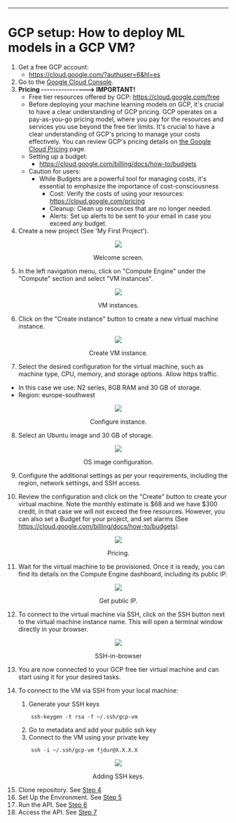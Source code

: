 
-------------------
# GCP setup: How to deploy ML models in a GCP VM?

1. Get a free GCP account:
   - https://cloud.google.com/?authuser=6&hl=es
2. Go to the [Google Cloud Console](https://console.cloud.google.com/).
3. **Pricing ----------------> IMPORTANT!**
   - Free tier resources offered by GCP: https://cloud.google.com/free
   - Before deploying your machine learning models on GCP, it's crucial to have a clear understanding of GCP pricing. GCP operates on a pay-as-you-go pricing model, where you pay for the resources and services you use beyond the free tier limits. It's crucial to have a clear understanding of GCP's pricing to manage your costs effectively. You can review GCP's pricing details on [the Google Cloud Pricing](https://cloud.google.com/pricing) page.
   - Setting up a budget:
      - https://cloud.google.com/billing/docs/how-to/budgets
   - Caution for users:
     - While Budgets are a powerful tool for managing costs, it's essential to emphasize the importance of cost-consciousness
       - Cost: Verify the costs of using your resources: https://cloud.google.com/pricing
       - Cleanup: Clean up  resources that are no longer needed. 
       - Alerts: Set up alerts to be sent to your email in case you exceed any budget.
4. Create a new project (See 'My First Project').

<center><figure>
  <img
  src="../static/deployment/gcp/gcp_welcome_screen.png"
</figure></center>
<p style="text-align: center;">Welcome screen.</p>

5. In the left navigation menu, click on "Compute Engine" under the "Compute" section and select "VM instances".

<center><figure>
  <img
  src="../static/deployment/gcp/gcp_vm_selection.png"
</figure></center>
<p style="text-align: center;">VM instances.</p>

6. Click on the "Create instance" button to create a new virtual machine instance.

<center><figure>
  <img
  src="../static/deployment/gcp/gcp_create_instance_03.png"
</figure></center>
<p style="text-align: center;">Create VM instance.</p>

7. Select the desired configuration for the virtual machine, such as machine type, CPU, memory, and storage options. 
Allow https traffic.
- In this case we use: N2 series, 8GB RAM and 30 GB of storage.
- Region: europe-southwest


<center><figure>
  <img
  src="../static/deployment/gcp/gcp_configure_instance_04.png"
</figure></center>
<p style="text-align: center;">Configure instance.</p>

8. Select an Ubuntu image and 30 GB of storage.

<center><figure>
  <img
  src="../static/deployment/gcp/gcp_configure_image_05.png"
</figure></center>
<p style="text-align: center;">OS image configuration.</p>

9. Configure the additional settings as per your requirements, including the region, network settings, and SSH access.

10. Review the configuration and click on the "Create" button to create your virtual machine. Note the monthly estimate 
is \$68 and we have \$300 credit, in that case we will not exceed the free resources. However, you can also set a Budget
for your project, and set alarms (See https://cloud.google.com/billing/docs/how-to/budgets).

<center><figure>
  <img
  src="../static/deployment/gcp/gcp_pricing_07.png"
</figure></center>
<p style="text-align: center;">Pricing.</p>



11.  Wait for the virtual machine to be provisioned. Once it is ready, you can find its details on the Compute Engine 
dashboard, including its public IP.

<center><figure>
  <img
  src="../static/deployment/gcp/gcp_ip.png"
</figure></center>
<p style="text-align: center;">Get public IP.</p>

12.   To connect to the virtual machine via SSH, click on the SSH button next to the virtual machine instance name.
This will open a terminal window directly in your browser.
    
<center><figure>
  <img
  src="../static/deployment/gcp/gcp_ssh_in_browser.png"
</figure></center>
<p style="text-align: center;">SSH-in-browser</p>

13.  You are now connected to your GCP free tier virtual machine and can start using it for your desired tasks.

14. To connect to the VM via SSH from your local machine:
    1.  Generate your SSH keys 
    ```shell
        ssh-keygen -t rsa -f ~/.ssh/gcp-vm
    ```
    2.  Go to metadata and add your public ssh key
    3. Connect to the VM using your private key
    ```shell
        ssh -i ~/.ssh/gcp-vm fjdur@X.X.X.X
    ```

<center><figure>
  <img
  src="../static/deployment/gcp/gcp_add_ssh_08.png"
</figure></center>
<p style="text-align: center;">Adding SSH keys.</p>

15.  Clone repository. See [Step 4](03_deploy_general.md)
16.  Set Up the Environment. See [Step 5](03_deploy_general.md)
17.  Run the API. See [Step 6](03_deploy_general.md)
18.  Access the API. See [Step 7](03_deploy_general.md)